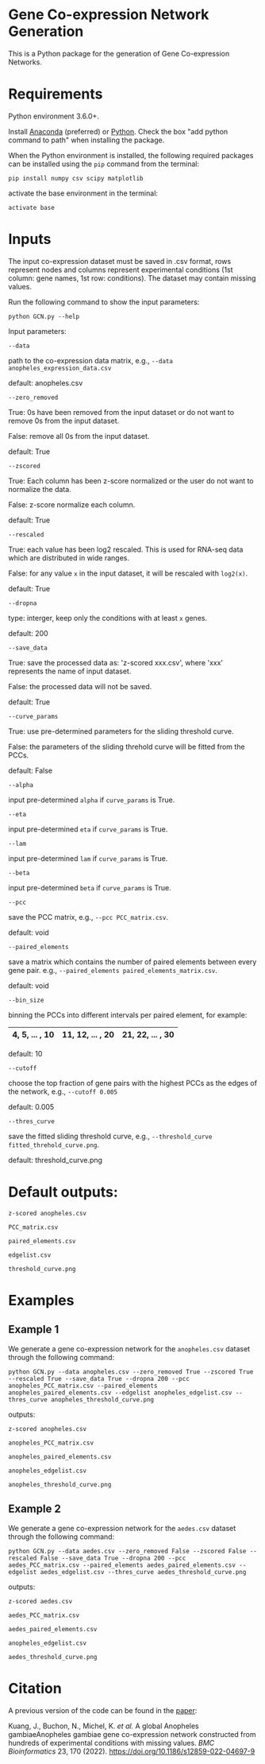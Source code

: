 ﻿# Gene Co-expression Network Generation
This is a Python package for the generation of Gene Co-expression Networks.

# Requirements
Python environment 3.6.0+.

Install [Anaconda](https://www.anaconda.com/) (preferred) or [Python](https://www.python.org/downloads/). Check the box "add python command to path" when installing the package.

When the Python environment is installed, the following required packages can be installed using the `pip` command from the terminal:

`pip install numpy csv scipy matplotlib`

activate the base environment in the terminal:

`activate base`

# Inputs
The input co-expression dataset must be saved in .csv format, rows represent nodes and columns represent experimental conditions (1st column: gene names, 1st row: conditions). The dataset may contain missing values.

Run the following command to show the input parameters:

`python GCN.py --help`

Input parameters: 

`--data` 

path to the co-expression data matrix, e.g., `--data anopheles_expression_data.csv`

default: anopheles.csv

`--zero_removed` 

True: 0s have been removed from the input dataset or do not want to remove 0s from the input dataset. 

False: remove all 0s from the input dataset. 

default: True

`--zscored`

True: Each column has been z-score normalized or the user do not want to normalize the data.

False: z-score normalize each column.

default: True

`--rescaled`

True: each value has been log2 rescaled. This is used for RNA-seq data which are distributed in wide ranges.

False: for any value `x` in the input dataset, it will be rescaled with `log2(x)`.

default: True

`--dropna`

type: interger, keep only the conditions with at least `x` genes.

default: 200

`--save_data`

True: save the processed data as: 'z-scored xxx.csv', where 'xxx' represents the name of input dataset.

False: the processed data will not be saved.

default: True

`--curve_params`

True: use pre-determined parameters for the sliding threshold curve.

False: the parameters of the sliding threhold curve will be fitted from the PCCs.

default: False

`--alpha`

input pre-determined `alpha` if `curve_params` is True.

`--eta`

input pre-determined `eta` if `curve_params` is True.

`--lam`

input pre-determined `lam` if `curve_params` is True.

`--beta`

input pre-determined `beta` if `curve_params` is True.

`--pcc`

save the PCC matrix, e.g., `--pcc PCC_matrix.csv`.

default: void

`--paired_elements`

save a matrix which contains the number of paired elements between every gene pair. e.g., `--paired_elements paired_elements_matrix.csv`.

default: void

`--bin_size`

 binning the PCCs into different intervals per paired element, for example:
 
|4, 5, ... , 10| 11, 12, ... , 20 | 21, 22, ... , 30 | 
|----------------|-------------------------------|-----------------------------|

 default: 10
 
 `--cutoff`
 
 choose the top fraction of gene pairs with the highest PCCs as the edges of the network, e.g., `--cutoff 0.005`
 
 default: 0.005
 
 `--thres_curve`
 
 save the fitted sliding threshold curve, e.g., `--threshold_curve fitted_threhold_curve.png`.
 
 default: threshold_curve.png
 

# Default outputs:

`z-scored anopheles.csv`

`PCC_matrix.csv`

`paired_elements.csv`

`edgelist.csv`

`threshold_curve.png`

# Examples

## Example 1

We generate a gene co-expression network for the `anopheles.csv` dataset through the following command:

`python GCN.py --data anopheles.csv --zero_removed True --zscored True --rescaled True --save_data True --dropna 200 --pcc anopheles_PCC_matrix.csv --paired_elements anopheles_paired_elements.csv --edgelist anopheles_edgelist.csv --thres_curve anopheles_threshold_curve.png`

outputs:

`z-scored anopheles.csv`

`anopheles_PCC_matrix.csv`

`anopheles_paired_elements.csv`

`anopheles_edgelist.csv`

`anopheles_threshold_curve.png`

## Example 2

We generate a gene co-expression network for the `aedes.csv` dataset through the following command:

`python GCN.py --data aedes.csv --zero_removed False --zscored False --rescaled False --save_data True --dropna 200 --pcc aedes_PCC_matrix.csv --paired_elements aedes_paired_elements.csv --edgelist aedes_edgelist.csv --thres_curve aedes_threshold_curve.png`

outputs:

`z-scored aedes.csv`

`aedes_PCC_matrix.csv`

`aedes_paired_elements.csv`

`anopheles_edgelist.csv`

`aedes_threshold_curve.png`


# Citation

A previous version of the code can be found in the [paper](https://doi.org/10.1186/s12859-022-04697-9):

Kuang, J., Buchon, N., Michel, K. _et al._ A global Anopheles  gambiaeAnopheles gambiae gene co-expression network constructed from hundreds of experimental conditions with missing values. _BMC Bioinformatics_  23, 170 (2022). https://doi.org/10.1186/s12859-022-04697-9

